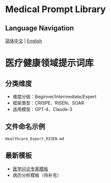 # Medical Prompt Library

## Language Navigation
[简体中文](README.md) | [English](README.en.md)

# 医疗健康领域提示词库

## 分类维度
- 难度分级：Beginner/Intermediate/Expert
- 框架类型：CRISPE、RISEN、SOAR
- 适用模型：GPT-4、Claude-3

## 文件命名示例
`Healthcare_Expert_RISEN.md`

## 最新模板
- [医学问诊专家模板](Healthcare_Expert_SOAR.md)
- 病历分析模板（待补充）